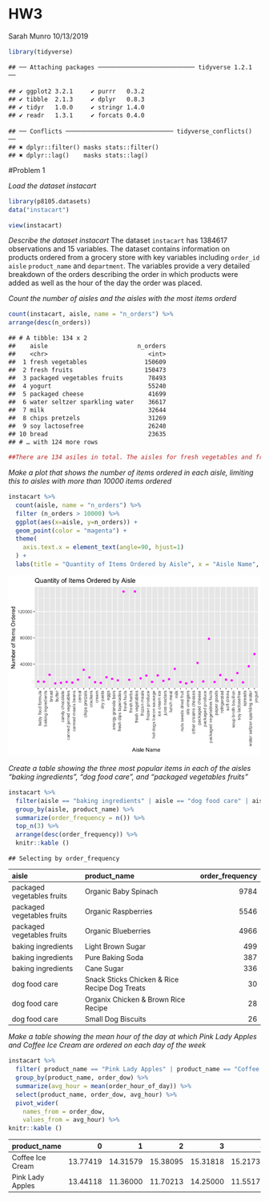 HW3
================
Sarah Munro
10/13/2019

``` r
library(tidyverse)
```

    ## ── Attaching packages ─────────────────────────── tidyverse 1.2.1 ──

    ## ✔ ggplot2 3.2.1     ✔ purrr   0.3.2
    ## ✔ tibble  2.1.3     ✔ dplyr   0.8.3
    ## ✔ tidyr   1.0.0     ✔ stringr 1.4.0
    ## ✔ readr   1.3.1     ✔ forcats 0.4.0

    ## ── Conflicts ────────────────────────────── tidyverse_conflicts() ──
    ## ✖ dplyr::filter() masks stats::filter()
    ## ✖ dplyr::lag()    masks stats::lag()

\#Problem 1

*Load the dataset instacart*

``` r
library(p8105.datasets)
data("instacart")
```

``` r
view(instacart)
```

*Describe the dataset instacart* The dataset `instacart` has 1384617
observations and 15 variables. The dataset contains information on
products ordered from a grocery store with key variables including
`order_id` `aisle` `product_name` and `department`. The variables
provide a very detailed breakdown of the orders describing the order in
which products were added as well as the hour of the day the order was
placed.

*Count the number of aisles and the aisles with the most items orderd*

``` r
count(instacart, aisle, name = "n_orders") %>%
arrange(desc(n_orders)) 
```

    ## # A tibble: 134 x 2
    ##    aisle                         n_orders
    ##    <chr>                            <int>
    ##  1 fresh vegetables                150609
    ##  2 fresh fruits                    150473
    ##  3 packaged vegetables fruits       78493
    ##  4 yogurt                           55240
    ##  5 packaged cheese                  41699
    ##  6 water seltzer sparkling water    36617
    ##  7 milk                             32644
    ##  8 chips pretzels                   31269
    ##  9 soy lactosefree                  26240
    ## 10 bread                            23635
    ## # … with 124 more rows

``` r
##There are 134 asiles in total. The aisles for fresh vegetables and fresh fruits received the most orders, with 150,609 items and 150,473 items ordered respectively.  
```

*Make a plot that shows the number of items ordered in each aisle,
limiting this to aisles with more than 10000 items ordered*

``` r
instacart %>%
  count(aisle, name = "n_orders") %>%
  filter (n_orders > 10000) %>%
  ggplot(aes(x=aisle, y=n_orders)) + 
  geom_point(color = "magenta") + 
  theme(
    axis.text.x = element_text(angle=90, hjust=1)
  ) +
  labs(title = "Quantity of Items Ordered by Aisle", x = "Aisle Name", y = "Number of Items Ordered") 
```

![](p8105_hw3_sim2128_files/figure-gfm/unnamed-chunk-5-1.png)<!-- -->

*Create a table showing the three most popular items in each of the
aisles “baking ingredients”, “dog food care”, and “packaged vegetables
fruits”*

``` r
instacart %>%
  filter(aisle == "baking ingredients" | aisle == "dog food care" | aisle == "packaged vegetables fruits") %>%
  group_by(aisle, product_name) %>%
  summarize(order_frequency = n()) %>%
  top_n(3) %>%
  arrange(desc(order_frequency)) %>%
  knitr::kable ()
```

    ## Selecting by order_frequency

| aisle                      | product\_name                                 | order\_frequency |
| :------------------------- | :-------------------------------------------- | ---------------: |
| packaged vegetables fruits | Organic Baby Spinach                          |             9784 |
| packaged vegetables fruits | Organic Raspberries                           |             5546 |
| packaged vegetables fruits | Organic Blueberries                           |             4966 |
| baking ingredients         | Light Brown Sugar                             |              499 |
| baking ingredients         | Pure Baking Soda                              |              387 |
| baking ingredients         | Cane Sugar                                    |              336 |
| dog food care              | Snack Sticks Chicken & Rice Recipe Dog Treats |               30 |
| dog food care              | Organix Chicken & Brown Rice Recipe           |               28 |
| dog food care              | Small Dog Biscuits                            |               26 |

*Make a table showing the mean hour of the day at which Pink Lady Apples
and Coffee Ice Cream are ordered on each day of the week*

``` r
instacart %>%
  filter( product_name == "Pink Lady Apples" | product_name == "Coffee Ice Cream") %>%
  group_by(product_name, order_dow) %>%
  summarize(avg_hour = mean(order_hour_of_day)) %>%
  select(product_name, order_dow, avg_hour) %>%
  pivot_wider(
    names_from = order_dow,
    values_from = avg_hour) %>%
knitr::kable ()
```

| product\_name    |        0 |        1 |        2 |        3 |        4 |        5 |        6 |
| :--------------- | -------: | -------: | -------: | -------: | -------: | -------: | -------: |
| Coffee Ice Cream | 13.77419 | 14.31579 | 15.38095 | 15.31818 | 15.21739 | 12.26316 | 13.83333 |
| Pink Lady Apples | 13.44118 | 11.36000 | 11.70213 | 14.25000 | 11.55172 | 12.78431 | 11.93750 |
